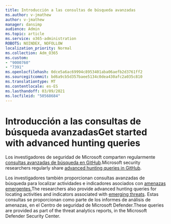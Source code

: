 ```yaml
---
title: Introducción a las consultas de búsqueda avanzadas
ms.author: v-jmathew
author: v-jmathew
manager: dansimp
audience: Admin
ms.topic: article
ms.service: o365-administration
ROBOTS: NOINDEX, NOFOLLOW
localization_priority: Normal
ms.collection: Adm_O365
ms.custom:
- "9000760"
- "7391"
ms.openlocfilehash: 0dce5a6ac69994c8953401aba06aefb2d3761ff2
ms.sourcegitcommit: bd6a9cb5d357baee5134c0dea430afc2a035c810
ms.translationtype: MT
ms.contentlocale: es-ES
ms.lasthandoff: 03/09/2021
ms.locfileid: "50568684"
---
```

# <a name="get-started-with-advanced-hunting-queries"></a><span data-ttu-id="08140-102">Introducción a las consultas de búsqueda avanzadas</span><span class="sxs-lookup"><span data-stu-id="08140-102">Get started with advanced hunting queries</span></span>

<span data-ttu-id="08140-103">Los investigadores de seguridad de Microsoft comparten regularmente [consultas avanzadas de búsqueda en GitHub](https://go.microsoft.com/fwlink/?linkid=2144624).</span><span class="sxs-lookup"><span data-stu-id="08140-103">Microsoft security researchers regularly share [advanced hunting queries in GitHub](https://go.microsoft.com/fwlink/?linkid=2144624).</span></span>

<span data-ttu-id="08140-104">Los investigadores también proporcionan consultas avanzadas de búsqueda para localizar actividades e indicadores asociados con [amenazas emergentes.](https://go.microsoft.com/fwlink/?linkid=2145808)</span><span class="sxs-lookup"><span data-stu-id="08140-104">The researchers also provide advanced hunting queries for locating activities and indicators associated with [emerging threats](https://go.microsoft.com/fwlink/?linkid=2145808).</span></span> <span data-ttu-id="08140-105">Estas consultas se proporcionan como parte de los informes de análisis de amenazas, en el Centro de seguridad de Microsoft Defender.</span><span class="sxs-lookup"><span data-stu-id="08140-105">These queries are provided as part of the threat analytics reports, in the Microsoft Defender Security Center.</span></span>
